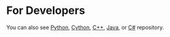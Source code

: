 For Developers
============

You can also see [Python](https://github.com/starlangsoftware/TurkishPropBank-Py), [Cython](https://github.com/starlangsoftware/TurkishPropBank-Cy), [C++](https://github.com/starlangsoftware/TurkishPropBank-CPP), [Java](https://github.com/starlangsoftware/TurkishPropBank), or [C#](https://github.com/starlangsoftware/TurkishPropBank-CS) repository.
